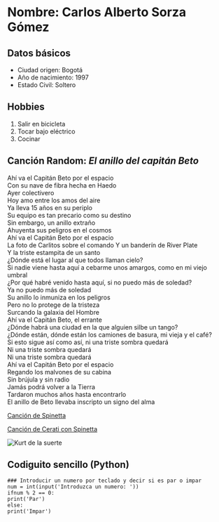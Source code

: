 # **Nombre:** Carlos Alberto Sorza Gómez

## Datos básicos 
- Ciudad origen: Bogotá
- Año de nacimiento: 1997
- Estado Civil: Soltero

## Hobbies 
1. Salir en bicicleta
2. Tocar bajo eléctrico
3. Cocinar



## Canción Random: *El anillo del capitán Beto*

Ahí va el Capitán Beto por el espacio\
Con su nave de fibra hecha en Haedo\
Ayer colectivero\
Hoy amo entre los amos del aire\
Ya lleva 15 años en su periplo\
Su equipo es tan precario como su destino\
Sin embargo, un anillo extraño\
Ahuyenta sus peligros en el cosmos\
Ahí va el Capitán Beto por el espacio\
La foto de Carlitos sobre el comando
Y un banderín de River Plate\
Y la triste estampita de un santo\
¿Dónde está el lugar al que todos llaman cielo?\
Si nadie viene hasta aquí a cebarme unos amargos, como en mi viejo umbral\
¿Por qué habré venido hasta aquí, si no puedo más de soledad?\
Ya no puedo más de soledad\
Su anillo lo inmuniza en los peligros\
Pero no lo protege de la tristeza\
Surcando la galaxia del Hombre\
Ahí va el Capitán Beto, el errante\
¿Dónde habrá una ciudad en la que alguien silbe un tango?\
¿Dónde están, dónde están los camiones de basura, mi vieja y el café?\
Si esto sigue así como así, ni una triste sombra quedará\
Ni una triste sombra quedará\
Ni una triste sombra quedará\
Ahí va el Capitán Beto por el espacio\
Regando los malvones de su cabina\
Sin brújula y sin radio\
Jamás podrá volver a la Tierra\
Tardaron muchos años hasta encontrarlo\
El anillo de Beto llevaba inscripto un signo del alma

[Canción de Spinetta](https://www.youtube.com/watch?v=38jG_1bELEs)

[Canción de Cerati con Spinetta](https://www.youtube.com/watch?v=envLS0m79cw)



![Kurt de la suerte](https://images.alphacoders.com/584/thumb-1920-584859.jpg)

## Codiguito sencillo (Python)

`### Introducir un numero por teclado y decir si es par o impar`\
`num = int(input('Introduzca un numero: '))`\
`ifnum % 2 == 0:`\
`print('Par')`\
`else:`\
`print('Impar')`


